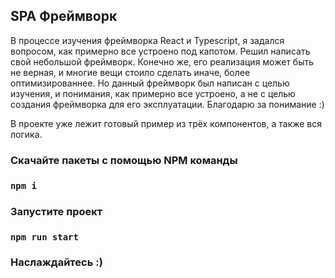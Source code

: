 ## SPA Фреймворк

В процессе изучения фреймворка React и Typescript, я задался вопросом, как примерно все устроено под капотом.
Решил написать свой небольшой фреймворк. Конечно же, его реализация может быть не верная, и многие вещи стоило сделать иначе,
более оптимизированнее. Но данный фреймворк был написан с целью изучения, и понимания, как примерно все устроено, а не с целью
создания фреймворка для его эксплуатации. Благодарю за понимание :)

В проекте уже лежит готовый пример из трёх компонентов, а также вся логика.

### Скачайте пакеты с помощью NPM команды
### `npm i`

### Запустите проект
### `npm run start`

### Наслаждайтесь :)
